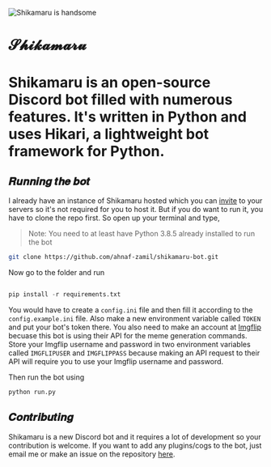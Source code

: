 ![Shikamaru is handsome](https://cdn.discordapp.com/avatars/759338827432722472/e5d0d195b45e4c057dfedda875d8eed2.png?size=1024)

# 𝓢𝓱𝓲𝓴𝓪𝓶𝓪𝓻𝓾
Shikamaru is an open-source Discord bot filled with numerous features. It's written in Python and uses Hikari, a lightweight bot framework for Python.
=======

## 𝑹𝒖𝒏𝒏𝒊𝒏𝒈 𝒕𝒉𝒆 𝒃𝒐𝒕

I already have an instance of Shikamaru hosted which you can [invite](https://discord.com/api/oauth2/authorize?client_id=759338827432722472&permissions=8&scope=bot) to your servers so it's not required for you to host it. But if you do want to run it,
you have to clone the repo first. So open up your terminal and type,

> Note: You need to at least have Python 3.8.5 already installed to run the bot

```bash
git clone https://github.com/ahnaf-zamil/shikamaru-bot.git
```

Now go to the folder and run

```py

pip install -r requirements.txt
```

You would have to create a `config.ini` file and then fill it according to the `config.example.ini` file. Also make a new environment variable called `TOKEN` and put your bot's token there. You also need to make an account at [Imgflip](https://imgflip.com) becuase this bot is using their API for the meme generation commands. Store your Imgflip username and password in two environment variables called ``IMGFLIPUSER`` and ``IMGFLIPPASS`` because making an API request to their API will require you to use your Imgflip username and password.

Then run the bot using

```bash
python run.py
```

## 𝑪𝒐𝒏𝒕𝒓𝒊𝒃𝒖𝒕𝒊𝒏𝒈

Shikamaru is a new Discord bot and it requires a lot of development so your contribution is welcome. If you want to add any plugins/cogs to the bot, just email me or make an issue on the repository [here](https://github.com/ahnaf-zamil/shikamaru-bot/issues).
